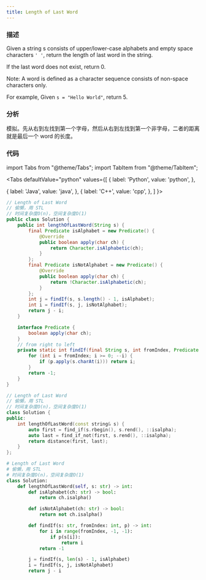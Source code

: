 ```yaml
---
title: Length of Last Word
---
```


### 描述

Given a string s consists of upper/lower-case alphabets and empty space characters `' '`, return the length of last word in the string.

If the last word does not exist, return 0.

Note: A word is defined as a character sequence consists of non-space characters only.

For example,
Given `s = "Hello World"`,
return 5.

### 分析

模拟。先从右到左找到第一个字母，然后从右到左找到第一个非字母，二者的距离就是最后一个 word 的长度。

### 代码

import Tabs from "@theme/Tabs";
import TabItem from "@theme/TabItem";

<Tabs
defaultValue="python"
values={[
{ label: 'Python', value: 'python', },

{ label: 'Java', value: 'java', },
{ label: 'C++', value: 'cpp', },
]
}>
<TabItem value="java">

```java
// Length of Last Word
// 偷懒，用 STL
// 时间复杂度O(n)，空间复杂度O(1)
public class Solution {
    public int lengthOfLastWord(String s) {
        final Predicate isAlphabet = new Predicate() {
            @Override
            public boolean apply(char ch) {
                return Character.isAlphabetic(ch);
            }
        };
        final Predicate isNotAlphabet = new Predicate() {
            @Override
            public boolean apply(char ch) {
                return !Character.isAlphabetic(ch);
            }
        };
        int j = findIf(s, s.length() - 1, isAlphabet);
        int i = findIf(s, j, isNotAlphabet);
        return j - i;
    }

    interface Predicate {
        boolean apply(char ch);
    }
    // from right to left
    private static int findIf(final String s, int fromIndex, Predicate p) {
        for (int i = fromIndex; i >= 0; --i) {
            if (p.apply(s.charAt(i))) return i;
        }
        return -1;
    }
}
```

</TabItem>
<TabItem value="cpp">

```cpp
// Length of Last Word
// 偷懒，用 STL
// 时间复杂度O(n)，空间复杂度O(1)
class Solution {
public:
    int lengthOfLastWord(const string& s) {
        auto first = find_if(s.rbegin(), s.rend(), ::isalpha);
        auto last = find_if_not(first, s.rend(), ::isalpha);
        return distance(first, last);
    }
};
```

</TabItem>

<TabItem value="python">

```python
# Length of Last Word
# 偷懒，用 STL
# 时间复杂度O(n)，空间复杂度O(1)
class Solution:
    def lengthOfLastWord(self, s: str) -> int:
        def isAlphabet(ch: str) -> bool:
            return ch.isalpha()

        def isNotAlphabet(ch: str) -> bool:
            return not ch.isalpha()

        def findIf(s: str, fromIndex: int, p) -> int:
            for i in range(fromIndex, -1, -1):
                if p(s[i]):
                    return i
            return -1

        j = findIf(s, len(s) - 1, isAlphabet)
        i = findIf(s, j, isNotAlphabet)
        return j - i
```

</TabItem>
</Tabs>
